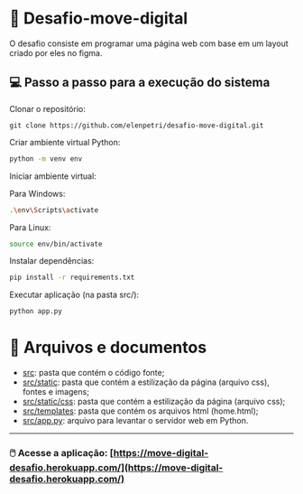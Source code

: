 # :dart: Desafio-move-digital
O desafio consiste em programar uma página web com base em um layout criado por eles no figma.

## :computer:	Passo a passo para a execução do sistema

Clonar o repositório:
```bash[
git clone https://github.com/elenpetri/desafio-move-digital.git
```

Criar ambiente virtual Python:
```bash
python -m venv env
```
Iniciar ambiente virtual:

Para Windows:
```bash
.\env\Scripts\activate
```

Para Linux:
```bash
source env/bin/activate
```

Instalar dependências:
```bash
pip install -r requirements.txt
```

Executar aplicação (na pasta src/):
```bash
python app.py
```

# :file_folder:	Arquivos e documentos
* [src](/src): pasta que contém o código fonte;
* [src/static](/src/static): pasta que contém a estilização da página (arquivo css), fontes e imagens;
* [src/static/css](/src/static/css): pasta que contém a estilização da página (arquivo css);
* [src/templates](/src/templates): pasta que contém os arquivos html (home.html);
* [src/app.py](/src/app.py): arquivo para levantar o servidor web em Python.

---
### :computer_mouse: Acesse a aplicação: [https://move-digital-desafio.herokuapp.com/](https://move-digital-desafio.herokuapp.com/)
